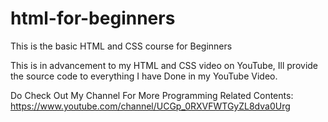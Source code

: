 # html-for-beginners
This is the basic HTML and CSS course for Beginners

This is in advancement to my HTML and CSS video on YouTube, Ill provide the source code to everything I have Done in my YouTube Video.

Do Check Out My Channel For More Programming Related Contents:
https://www.youtube.com/channel/UCGp_0RXVFWTGyZL8dva0Urg


